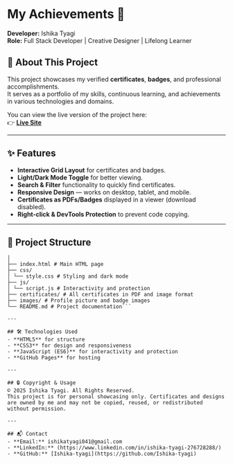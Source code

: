 # My Achievements 🌟

**Developer:** Ishika Tyagi  
**Role:** Full Stack Developer | Creative Designer | Lifelong Learner  

## 📖 About This Project
This project showcases my verified **certificates**, **badges**, and professional accomplishments.  
It serves as a portfolio of my skills, continuous learning, and achievements in various technologies and domains.

You can view the live version of the project here:  
👉 **[Live Site](https://ishika-tyagi.github.io/MyAchivements/)**

---

## ✨ Features
- **Interactive Grid Layout** for certificates and badges.
- **Light/Dark Mode Toggle** for better viewing.
- **Search & Filter** functionality to quickly find certificates.
- **Responsive Design** — works on desktop, tablet, and mobile.
- **Certificates as PDFs/Badges** displayed in a viewer (download disabled).
- **Right-click & DevTools Protection** to prevent code copying.

---

## 📂 Project Structure
```MyAchivements/
│
├── index.html # Main HTML page
├── css/
│ └── style.css # Styling and dark mode
├── js/
│ └── script.js # Interactivity and protection
├── certificates/ # All certificates in PDF and image format
├── images/ # Profile picture and badge images
└── README.md # Project documentation```

---

## 🛠️ Technologies Used
- **HTML5** for structure
- **CSS3** for design and responsiveness
- **JavaScript (ES6)** for interactivity and protection
- **GitHub Pages** for hosting

---

## 🔒 Copyright & Usage
© 2025 Ishika Tyagi. All Rights Reserved.  
This project is for personal showcasing only. Certificates and designs are owned by me and may not be copied, reused, or redistributed without permission.

---

## 📬 Contact
- **Email:** ishikatyagi041@gmail.com  
- **LinkedIn:** (https://www.linkedin.com/in/ishika-tyagi-276728288/)  
- **GitHub:** [Ishika-tyagi](https://github.com/Ishika-tyagi)
